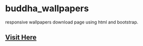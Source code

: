 # buddha_wallpapers
responsive wallpapers download page using html and bootstrap.
## [Visit Here](https://ratnapalshende.github.io/buddha_wallpapers/)

